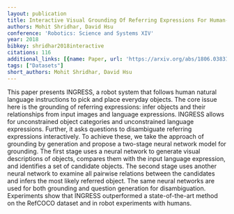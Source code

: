 ```yaml
---
layout: publication
title: Interactive Visual Grounding Of Referring Expressions For Human-robot Interaction
authors: Mohit Shridhar, David Hsu
conference: 'Robotics: Science and Systems XIV'
year: 2018
bibkey: shridhar2018interactive
citations: 116
additional_links: [{name: Paper, url: 'https://arxiv.org/abs/1806.03831'}]
tags: ["Datasets"]
short_authors: Mohit Shridhar, David Hsu
---
```

This paper presents INGRESS, a robot system that follows human natural
language instructions to pick and place everyday objects. The core issue here
is the grounding of referring expressions: infer objects and their
relationships from input images and language expressions. INGRESS allows for
unconstrained object categories and unconstrained language expressions.
Further, it asks questions to disambiguate referring expressions interactively.
To achieve these, we take the approach of grounding by generation and propose a
two-stage neural network model for grounding. The first stage uses a neural
network to generate visual descriptions of objects, compares them with the
input language expression, and identifies a set of candidate objects. The
second stage uses another neural network to examine all pairwise relations
between the candidates and infers the most likely referred object. The same
neural networks are used for both grounding and question generation for
disambiguation. Experiments show that INGRESS outperformed a state-of-the-art
method on the RefCOCO dataset and in robot experiments with humans.